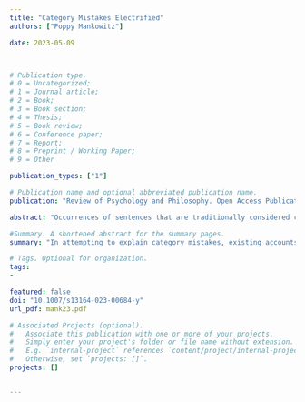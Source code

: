 ```yaml
---
title: "Category Mistakes Electrified"
authors: ["Poppy Mankowitz"]

date: 2023-05-09



# Publication type.
# 0 = Uncategorized;
# 1 = Journal article;
# 2 = Book;
# 3 = Book section;
# 4 = Thesis;
# 5 = Book review;
# 6 = Conference paper;
# 7 = Report;
# 8 = Preprint / Working Paper;
# 9 = Other

publication_types: ["1"]

# Publication name and optional abbreviated publication name.
publication: "Review of Psychology and Philosophy. Open Access Publication"

abstract: "Occurrences of sentences that are traditionally considered category mistakes, such as ‘The red number is divisible by three’, tend to elicit a sense of oddness in assessors. In attempting to explain this oddness, existing accounts in the philosophical literature commonly claim that occurrences of such sentences are associated with a defect or phenomenology unique to the class of category mistakes. It might be thought that recent work in experimental psycholinguistics—in particular, the recording of event-related brain potentials (patterns of voltage variation in the brain)—holds the potential to shed new light on this debate. I review the relevant experimental results, before arguing that they present advocates of accounts of category mistakes with a dilemma: either the uniqueness claims should be rejected, or the experimental technique in question cannot be used to test existing accounts of category mistakes in the manner that philosophers might hope."

#Summary. A shortened abstract for the summary pages.
summary: "In attempting to explain category mistakes, existing accounts in the philosophical literature commonly claim that occurrences of such sentences are associated with a defect or phenomenology unique to the class of category mistakes. I review relevant experimental results on category mistakes, before arguing that they present advocates of accounts of category mistakes with a dilemma: either the uniqueness claims should be rejected, or the experimental technique in question cannot be used to test existing accounts of category mistakes in the manner that philosophers might hope."

# Tags. Optional for organization.
tags:
-

featured: false
doi: "10.1007/s13164-023-00684-y"
url_pdf: mank23.pdf

# Associated Projects (optional).
#   Associate this publication with one or more of your projects.
#   Simply enter your project's folder or file name without extension.
#   E.g. `internal-project` references `content/project/internal-project/index.md`.
#   Otherwise, set `projects: []`.
projects: []


---
```


